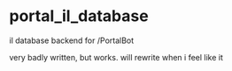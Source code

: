 # portal_il_database
il database backend for /PortalBot

very badly written, but works. will rewrite when i feel like it
